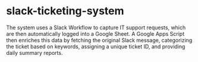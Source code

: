 # slack-ticketing-system
The system uses a Slack Workflow to capture IT support requests, which are then automatically logged into a Google Sheet. A Google Apps Script then enriches this data by fetching the original Slack message, categorizing the ticket based on keywords, assigning a unique ticket ID, and providing daily summary reports.
